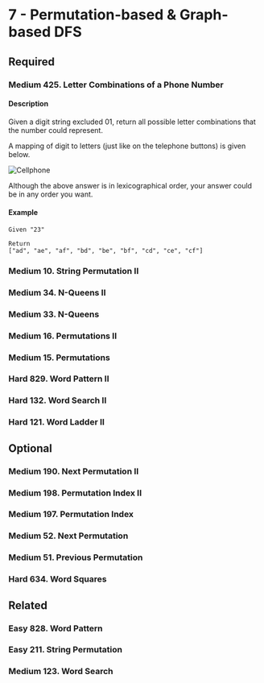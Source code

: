 # 7 - Permutation-based & Graph-based DFS

## Required

### Medium  425. Letter Combinations of a Phone Number

#### Description
Given a digit string excluded 01, return all possible letter combinations that the number could represent.

A mapping of digit to letters (just like on the telephone buttons) is given below.

![Cellphone](https://github.com/porrychen/algorithm/blob/master/7%20-%20Permutation-based%20&%20Graph-based%20DFS/425-Telephone-keypad.png?raw=true)

Although the above answer is in lexicographical order, your answer could be in any order you want.

#### Example
    Given "23"

    Return
    ["ad", "ae", "af", "bd", "be", "bf", "cd", "ce", "cf"]

### Medium  10. String Permutation II
### Medium  34. N-Queens II
### Medium  33. N-Queens
### Medium  16. Permutations II
### Medium  15. Permutations
### Hard  829. Word Pattern II
### Hard  132. Word Search II
### Hard  121. Word Ladder II

## Optional

### Medium  190. Next Permutation II
### Medium  198. Permutation Index II
### Medium  197. Permutation Index
### Medium  52. Next Permutation
### Medium  51. Previous Permutation
### Hard  634. Word Squares

## Related

### Easy  828. Word Pattern
### Easy  211. String Permutation
### Medium  123. Word Search
